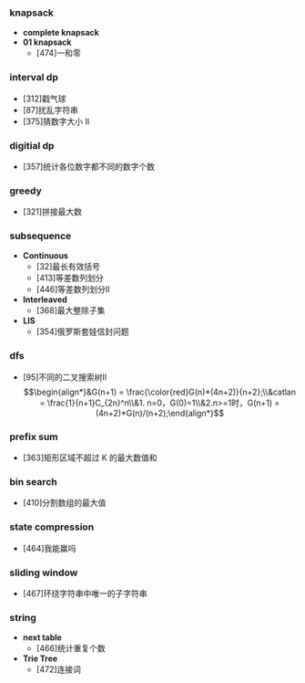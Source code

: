 ### knapsack
* **complete knapsack**
* **01 knapsack**
    * [474]一和零

### interval dp
* [312]戳气球
* [87]扰乱字符串
* [375]猜数字大小 II

### digitial dp
* [357]统计各位数字都不同的数字个数

### greedy
* [321]拼接最大数

### subsequence
* **Continuous**
    * [32]最长有效括号
    * [413]等差数列划分
    * [446]等差数列划分II
* **Interleaved**
    * [368]最大整除子集
* **LIS**
    * [354]俄罗斯套娃信封问题

### dfs
* [95]不同的二叉搜索树II 
    $$\begin{align*}&G(n+1) = \frac{\color{red}G(n)*(4n+2)}{n+2};\\&catlan = \frac{1}{n+1}C_{2n}^n\\&1. n=0，G(0)=1\\&2.n>=1时，G(n+1) = (4n+2)*G(n)/(n+2);\end{align*}$$

### prefix sum
* [363]矩形区域不超过 K 的最大数值和

### bin search
* [410]分割数组的最大值

### state compression
* [464]我能赢吗

### sliding window
* [467]环绕字符串中唯一的子字符串

### string
* **next table**
    * [466]统计重复个数
* **Trie Tree**
    * [472]连接词